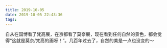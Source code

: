 ```yaml
---
title: 2019-10-05
date: 2019-10-05 22:43:36
tags: 
---
```


<p dir="ltr"  >自从在国博看了梵高展，在京都看了莫奈展，现在看到任何自然的景色，都会觉得“这就是莫奈/梵高的画呀！”。几百年过去了，自然的美是一点也没变的～</p> 
<br/>


